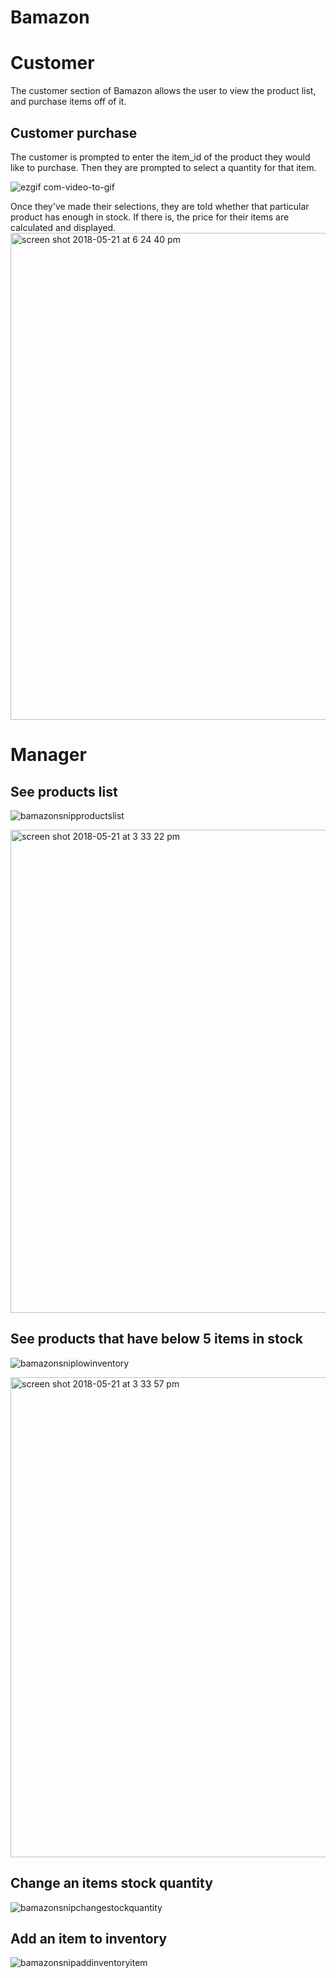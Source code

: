 # Bamazon

# Customer
The customer section of Bamazon allows the user to view the product list, and purchase items off of it.
## Customer purchase
The customer is prompted to enter the item_id of the product they would like to purchase. Then they are prompted to select a quantity for that item.

![ezgif com-video-to-gif](https://user-images.githubusercontent.com/35464374/40334341-c12d39fa-5d22-11e8-9e2d-779a16745d48.gif)

Once they've made their selections, they are told whether that particular product has enough in stock. If there is, the price for their items are calculated and displayed.
<img width="779" alt="screen shot 2018-05-21 at 6 24 40 pm" src="https://user-images.githubusercontent.com/35464374/40334614-61b40e16-5d24-11e8-9975-0435abeb539a.png">


# Manager
## See products list
![bamazonsnipproductslist](https://user-images.githubusercontent.com/35464374/40330705-6ad935b8-5d13-11e8-9a99-c0678ebce4cf.gif)

<img width="773" alt="screen shot 2018-05-21 at 3 33 22 pm" src="https://user-images.githubusercontent.com/35464374/40334712-01fbc92c-5d25-11e8-983b-ef49f9fc6db1.png">


## See products that have below 5 items in stock
![bamazonsniplowinventory](https://user-images.githubusercontent.com/35464374/40330888-0d08b282-5d14-11e8-8076-669f1ce83e62.gif)

<img width="768" alt="screen shot 2018-05-21 at 3 33 57 pm" src="https://user-images.githubusercontent.com/35464374/40334659-ae236b5c-5d24-11e8-973c-b9daf899e209.png">


## Change an items stock quantity
![bamazonsnipchangestockquantity](https://user-images.githubusercontent.com/35464374/40330897-15f9f040-5d14-11e8-892f-b7936668e6c8.gif)


## Add an item to inventory
![bamazonsnipaddinventoryitem](https://user-images.githubusercontent.com/35464374/40330901-1b44ec76-5d14-11e8-8132-5ef5a587ecaa.gif)
